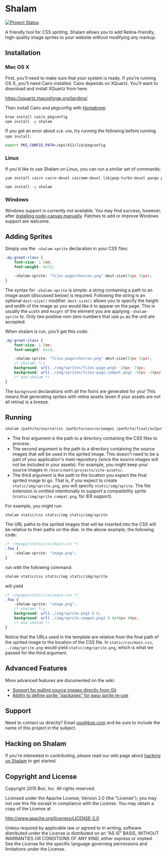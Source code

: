 # Shalam

[![Project Status](http://opensource.box.com/badges/active.svg)](http://opensource.box.com/badges)

A friendly tool for CSS spriting. Shalam allows you to add Retina-friendly,
high-quality image sprites to your website without modifying any markup.


## Installation

### Mac OS X

First, you'll need to make sure that your system is ready. If you're running
OS X, you'll need Cairo installed. Cairo depends on XQuartz. You'll want to
download and install XQuartz from here:

https://xquartz.macosforge.org/landing/

Then install Cairo and pkgconfig with [Homebrew](http://brew.sh):

```bash
brew install cairo pkgconfig
npm install -g shalam
```

If you get an error about `xcb-shm`, try running the following before running
`npm install`:

```bash
export PKG_CONFIG_PATH=/opt/X11/lib/pkgconfig
```

### Linux

If you'd like to use Shalam on Linux, you can run a similar set of commands:

```bash
yum install cairo cairo-devel cairomm-devel libjpeg-turbo-devel pango pango-devel pangomm pangomm-devel giflib-devel

npm install -g shalam
```

### Windows

Windows support is currently not available. You may find success, however, after [installing node-canvas manually](https://github.com/Automattic/node-canvas/wiki/Installation---Windows). Patches to add or improve Windows support are welcome.


## Adding Sprites

Simply use the `-shalam-sprite` declaration in your CSS files:

```css
.my-great-class {
    font-size: 1.5em;
    font-weight: bold;

    -shalam-sprite: "files-page/chevron.png" dest-size(32px 32px);
}
```

The syntax for `-shalam-sprite` is simple: a string containing a path to an image asset (discussed below) is required. Following the string is an optional `dest-size()` modifier. `dest-size()` allows you to specify the height and width of the image as you would like it to appear on the page. This is usually the `width` and `height` of the element you are applying `-shalam-sprite` to. Only two positive non-zero numbers that use `px` as the unit are accepted.


When shalam is run, you'll get this code:

```css
.my-great-class {
    font-size: 1.5em;
    font-weight: bold;

    -shalam-sprite: "files-page/chevron.png" dest-size(32px 32px);
    /* shalam! */;
    background: url(../img/sprites/files-page.png) -20px -74px;
    background: url(../img/sprites/files-page.compat.png) -50px -24px/125px 32px;
    /* end shalam */
}
```

The `background` declarations with all the fixins are generated for you! This means that generating sprites with retina assets (even if your assets are not all retina) is a breeze.


## Running

```bash
shalam /path/to/source/css /path/to/source/images /path/to/final/output/image
```

- The first argument is the path to a directory containing the CSS files to process.
- The second argument is the path to a directory containing the source images that will be used in the sprited image. This doesn't need to be a part of your application's main repository (since the source images will not be included in your assets). For example, you might keep your source images in `/Users/matt/projects/site-assets/`.
- The third argument is the path to the location you expect the final sprited image to go. That is, if you expect to create `static/img/sprite.png`, you will specify `static/img/sprite`. The file extension is omitted intentionally to support a compatibility sprite (`static/img/sprite.compat.png`, for IE8 support).

For example, you might run:

```
shalam static/css static/img static/img/sprite
```

The URL paths to the sprited images that will be inserted into the CSS will be
relative to their paths on the disk. In the above example, the following code:

```css
/* ~/myapp/static/css/main.css */
.foo {
    -shalam-sprite: "image.png";
}
```

run with the following command:

```bash
shalam static/css static/img static/img/sprite
```

will yield

```css
/* ~/myapp/static/css/main.css */
.foo {
    -shalam-sprite: "image.png";
    /* shalam! */;
    background: url(../img/sprite.png) 0 0;
    background: url(../img/sprite.compat.png) 0 0/40px 40px;
    /* end shalam */
}
```

Notice that the URLs used in the template are relative from the final path of the sprited image to the location of the CSS file. In `static/css/main.css`, `../img/sprite.png` would yield `static/img/sprite.png`, which is what we passed for the third argument.


## Advanced Features

More advanced features are documented on the wiki:

- [Support for pulling source images directly from Git](../../wiki/Git-Support)
- [Ability to define sprite "packages" for easy sprite re-use](../../wiki/Package-Support)


## Support

Need to contact us directly? Email oss@box.com and be sure to include the name of this project in the subject.


## Hacking on Shalam

If you're interested in contributing, please read our wiki page about [hacking on Shalam](https://github.com/box/shalam/wiki/Hacking-on-Shalam) to get started.


## Copyright and License

Copyright 2015 Box, Inc. All rights reserved.

Licensed under the Apache License, Version 2.0 (the "License");
you may not use this file except in compliance with the License.
You may obtain a copy of the License at

   http://www.apache.org/licenses/LICENSE-2.0

Unless required by applicable law or agreed to in writing, software
distributed under the License is distributed on an "AS IS" BASIS,
WITHOUT WARRANTIES OR CONDITIONS OF ANY KIND, either express or implied.
See the License for the specific language governing permissions and
limitations under the License.
